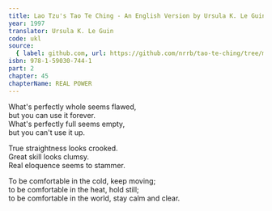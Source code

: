 ```yaml
---
title: Lao Tzu's Tao Te Ching - An English Version by Ursula K. Le Guin
year: 1997
translator: Ursula K. Le Guin
code: ukl
source:
  { label: github.com, url: https://github.com/nrrb/tao-te-ching/tree/master }
isbn: 978-1-59030-744-1
part: 2
chapter: 45
chapterName: REAL POWER
---
```


What's perfectly whole seems flawed,  
but you can use it forever.  
What's perfectly full seems empty,  
but you can't use it up.

True straightness looks crooked.  
Great skill looks clumsy.  
Real eloquence seems to stammer.

To be comfortable in the cold, keep moving;  
to be comfortable in the heat, hold still;  
to be comfortable in the world, stay calm and clear.
